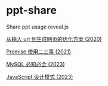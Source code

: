 # ppt-share

Share ppt usage reveal.js

[从输入 url 到生成网页的优化方案 (2020)](https://wsafight.github.io/ppt-share/performance-2020.html)

[Promise 使用二三事 (2021)](https://wsafight.github.io/ppt-share/promise-skills.html)

[MySQL 必知必会 (2023)](https://wsafight.github.io/ppt-share/mysql.html)

[JavaScript 设计模式 (2023)](https://wsafight.github.io/ppt-share/design-pattern.html)